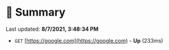 # 📖 Summary
Last updated: **8/7/2021, 3:48:34 PM**

- `GET` [https://google.com](https://google.com) - **Up** (233ms)
